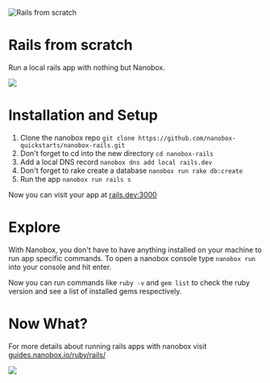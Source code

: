 ![Rails from scratch](https://guides.nanobox.io/assets/quickstart-icons/rails.png)

# Rails from scratch
Run a local rails app with nothing but Nanobox.

<a href="https://nanobox.io/download"><img src="https://guides.nanobox.io/assets/quickstart-icons/download.png" /></a>

# Installation and Setup
1. Clone the nanobox repo
      `git clone https://github.com/nanobox-quickstarts/nanobox-rails.git`
2. Don't forget to cd into the new directory
        `cd nanobox-rails`
3. Add a local DNS record
        `nanobox dns add local rails.dev`
4. Don't forget to rake create a database
        `nanobox run rake db:create`
5. Run the app
        `nanobox run rails s`

Now you can visit your app at <a href="http://rails.dev:3000" target="\_blank">rails.dev:3000</a>

# Explore
With Nanobox, you don't have to have anything installed on your machine to run app specific commands. To open a nanobox console type `nanobox run` into your console and hit enter.

Now you can run commands like `ruby -v` and `gem list` to check the ruby version and see a list of installed gems respectively.

# Now What?
For more details about running rails apps with nanobox visit [guides.nanobox.io/ruby/rails/](https://guides.nanobox.io/ruby/rails/)

<a href="https://nanobox.io"><img src="https://guides.nanobox.io/assets/quickstart-icons/footer.png" /></a>
